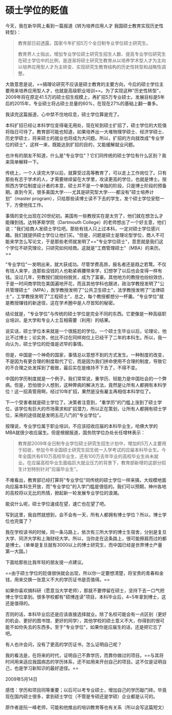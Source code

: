 # 硕士学位的贬值

今天，我在新华网上看到一篇报道《转为培养应用人才 我国硕士教育实现历史性转型》：

> 教育部日前透露，国家今年扩招5万个全日制专业学位硕士研究生。
> 
> 教育界人士指出，增加专业学位硕士研究生招生人数、提高专业学位研究生在硕士学位中的比例，是逐渐将硕士研究生教育从以培养学术型人才为主向以培养应用型人才为主转变、实现研究生教育结构的历史性转型和战略性调整。

大致意思是说，==搞理论研究不应该是硕士教育的主要方向，今后的硕士学位主要用来培养应用型人才，也就是高级职业培训==。为了实现这种"历史性转型"，2009年将在原定41.5万的硕士招生规模上，再扩招5万专业硕士。发展目标是5年后的2015年，专业硕士将占硕士总量的60%，在现在27%的基础上翻一番多。

我读完这篇报道，心中禁不住地叹息，硕士学位算是完了。

本科扩招已经让本科学位变得毫无用处，现在轮到硕士扩招了，硕士学位的大贬值将指日可待了。教育部可能也知道，如果培养出一大堆物理学硕士、经济学硕士、历史学硕士，将来硕士的就业也将成为大问题。所以，扩招的方向就改成"专业学位的硕士"，这样一来，既能达到扩招的目的，又能缓解就业问题。

也许有的朋友不知道，什么是"专业学位"？它们同传统的硕士学位有什么区别？我来简单解释一下。

传统上，一个人读完大学以后，就算受过高等教育了，可以走上工作岗位了。只有那些有志于学术的人，才需要继续留在大学里，攻读更高的学位，也就是博士。按照西方学位制度设计者的本意，硕士并不是一个单独的阶段，只是博士阶段的预备期。直到今天，很多美国大学----尤其是研究型大学----都没有"硕士培养计划"（master program），只给那些读博士读不下去的学生，发个硕士学位安慰一下，方便他找工作。

事情的变化出现在20世纪初。美国有一些教授实在是太穷了，他们就在想怎么才能赚到钱。达特茅斯学院（Dartmouth College）的老师想出了一个好主意，他们说："我们给商人发硕士学位吧。那些有钱人只上过本科，一定对硕士学位感兴趣。我们就提供硕士学位让他们买。"但是，问题是硕士是理论型学位，商人不可能来学怎么写论文，于是那些老师就发明了=="专业学位硕士"，意思就是我们这个学位不研究理论，只研究如何经商。这就是"工商管理硕士"（MBA）的来历。==

"专业学位"一发明出来，就大获成功。尽管学费高昂，报名者还是趋之若鹜。不仅有钱人来学，连那些没钱的人也勒紧裤腰带来学，幻想学了以后也会变得一样有钱。没过几年，穷教授们就纷纷脱贫，成为了富豪。其他地方的教授也纷纷效仿，于是一时间商学院在美国遍地开花，而且其他学科也跟进，政治学教授发明了"公共管理硕士"（MPA），医学教授发明了"公共卫生硕士"，法学教授发明了"法律硕士"，工学教授发明了"工程硕士"，总之，每个教授都想分一杯羹。"专业学位"就是教授赚钱的新途径，这在学术圈中是人尽皆知的秘密。

结论就是，"专业学位"与传统的硕士学位是完全不同的东西。它更像是一种高级职业培训，是大学和专业人士互相需要（利用）的结果。

说实话，硕士学位本来就是一个很尴尬的学位。一个硕士生毕业以后，论理论，他比不过博士；论实务，他比不过在同样岗位上已经干了二年的本科生。所以，我一向认为，硕士学位的贬值是迟早的事情。

但是，中国是一个神奇的国家，事情总以意想不到的方式发生。一种制度的改变，不是因为有更合理的制度取代了它，而是因为我们拼命使用不合理的制度，导致它的不合理之处发挥到了极致，最后实在是维持不下去了，不得不变。

中国的学历制度就是一个例子。我们常常说，重学历、轻能力是中国社会的一个弊病。但是，恐怕很少人想到，这种弊病的解决方法，竟然是让所有人都拥有本科学位！这一招真管用啊，经过10年扩招，果然是没有雇主再相信本科学位了。

下一个受害者就是硕士学位了。决策者注意到，"重学历"的门槛上涨到了硕士学位，该学位有巨大的市场需求和扩招潜力，所以正在策划，让所有人都拥有硕士学位，采用的途径就是发明五花八门的"专业学位"。

按理说，专业学位属于职业培训，不应该招收应届的本科毕业生，哈佛大学的MBA就很少收应届生。但是根据报道，国务院学位办处长任增林表示：

> 教育部2009年全日制专业学位硕士研究生招生计划中，增加的5万人主要用于招收，参加今年全国硕士研究生招生统一入学考试的应届本科毕业生。今年全国共有610万高校毕业生，还有100万去年毕业的高校毕业生尚未就业。在应届高校毕业生面临巨大就业压力的背景下，教育部新增的这部分招生计划特别针对"应届毕业生"。

不难看出，教育部已经打算将"专业学位"同传统的硕士学位一样来搞，大规模地面向应届本科生开放，而"专业学位"的入学门槛是很低的。我们可以预期，神州各地的高校将以无比的热情，掀起新一轮发展专业学位的浪潮。

能说什么呢，硕士学位速成在望，速亡也在望了吧。

写到这里，我自然就想到，会不会有一天，所有人都拥有博士学位？所以，博士学位也完蛋了？

我在学校读书的时候，同一条马路上，依次有三所大学的博士生宿舍，分别是复旦大学、同济大学和上海财经大学。所以，当你走在这条路上，很可能擦肩而过的都是博士。（单单是复旦就有3000以上的博士研究生，而中国已经是世界博士产量第一大国。）

下面给那些比我年轻的朋友提一点建议。

==由于硕士学位的贬值很快就会出现，所以你一定要想清楚，将宝贵的青春和金钱，用来交换一张意义不大的学历证书是否值得。==

如果你喜欢搞科研（愿意当大学老师），那就不要停留在硕士，坚持下去一口气把博士学位拿到。很多学校都有"硕博连读"项目，本科毕业后，4~5年拿到博士，这还是值得的。

否则的话，本科毕业后还是应该直接选择就业。除了名校可能会有一点区别（更好的机会、更好的图书馆、更好的同学），其他学校的硕士意义不大，你得到的很可能不如你失去的东西多。至于"专业学位"，如果你是应届生的话，还是把它忘了吧。

有人也许会问，没有了更高的学历证书，怎么证明自己呢？

我的看法是，在将来的时代，证明自己不靠学历，而靠你做过的项目。==与其将时间用来适应我国病态的学历体系，还不如用来开创自己的项目。这不仅是证明自己，也是学习新知识的最好途径。==

2009年5月14日

感悟：学历和项目同等重要；以后可以考专业硕士，增加自己的学历敲门砖。毕竟现在国内硕士很多，拿到硕士学位（不管是专硕还是学硕）企业都是认可的。

原作者是阮一峰老师，可能和他推出的培训教育等也有关系（所以会写这篇短文）